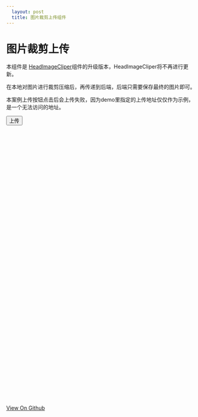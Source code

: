 ```yaml
---
  layout: post
  title: 图片裁剪上传组件
---
```


# 图片裁剪上传

本组件是 [HeadImageCliper](https://github.com/libmw/headImageCliper)组件的升级版本，HeadImageCliper将不再进行更新。

在本地对图片进行裁剪压缩后，再传递到后端，后端只需要保存最终的图片即可。

本案例上传按钮点击后会上传失败，因为demo里指定的上传地址仅仅作为示例，是一个无法访问的地址。

<style>
    #avg {z-index:999;position:absolute;top:5px;left:5px;font-size:12px;color:#000;}
}
</style>


<button onclick="imageCliper.submit();">上传</button>

<div id="headImage" style="width:730px;height:730px;margin-left: 10px;">

</div>

<script src="/resource/2015/imagecliper/imageCliper.js"></script>
<script>
    window.onload = function(){
        var container = document.getElementById('headImage');
        window.imageCliper = new ImageCliper({
            container: container, //上传界面的容器，原生dom
            width: container.clientWidth, //flash的宽度
            height: container.clientHeight, //flash的高度
            ratio: 1, //长宽比。默认为1。若为浮点数则会根据此比例裁剪图片。若不需要按比例裁剪，请设置为0
            flashUrl: '/resource/2015/imagecliper/ImageCliper.swf?v=0731', //上传flash的地址
            resourceUrl: '/resource/2015/imagecliper/', //flash包含的按钮、光标等静态文件的放置路径
            uploadUrl: '/resource/2015/imagecliper/upload.php', //上传路径
            uploadSize: '200*160', //上传到服务器的图片的尺寸，若不指定，将直接上传裁剪后的图片区域
            file: 'file', //上传的字段名，默认为file
            isPreview: true, //是否显示预览图
            previewSize: '200*160|100*80', //显示哪些尺寸的预览图
            defaultPreview: '/resource/2015/imagecliper/test.jpg' //默认显示的预览图
        });

        imageCliper.bind("complete",function(evt, response){
            alert('上传成功，请查看console');
            console.log('jsjsjsjsjsjsjsjsjsjsjsjsjsjsjs**********complete', response);
        });

        imageCliper.bind("error",function(evt, response){
            alert('上传失败，请查看console');
            console.log('jsjsjsjsjsjsjsjsjsjsjsjsjsjsjs**********error', response);
        });

        //imageCliper.setImageSrc('http://127.0.0.1/imageCliper/demo/img_1432626207571.jpg'); 设置默认图片地址

    }
</script>

<footer>
    <a href="https://github.com/libmw/imageCliper">View On Github</a>
</footer>